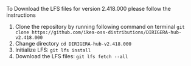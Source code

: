 To Download the LFS files for version 2.418.000 please follow the instructions

1. Clone the repository by running following command on terminal `git clone https://github.com/ikea-oss-distributions/DIRIGERA-hub-v2.418.000`
2. Change directory `cd DIRIGERA-hub-v2.418.000`
3. Initialize LFS: `git lfs install`
4. Download the LFS files: `git lfs fetch --all`
